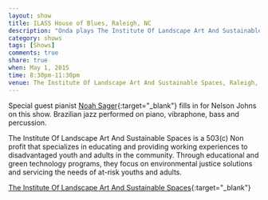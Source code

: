 ```yaml
---
layout: show
title: ILASS House of Blues, Raleigh, NC
description: "Onda plays The Institute Of Landscape Art And Sustainable Spaces"
category: shows
tags: [Shows]
comments: true
share: true
when: May 1, 2015
time: 8:30pm-11:30pm
venue: The Institute Of Landscape Art And Sustainable Spaces, Raleigh, NC
---
```


Special guest pianist [Noah Sager](http://noahsagermusic.com/){:target="_blank"} fills in for Nelson Johns on this show. Brazilian jazz performed on piano, vibraphone, bass and percussion.

The Institute Of Landscape Art And Sustainable Spaces is a 503(c) Non profit that specializes in educating and providing working experiences to disadvantaged youth and adults in the community. Through educational and green technology programs, they focus on environmental justice solutions and servicing the needs of at-risk youths and adults.


[The Institute Of Landscape Art And Sustainable Spaces](https://www.google.com/maps/place/2224+Sunnybrook+Rd,+Raleigh,+NC+27610/@35.750406,-78.5867729,17z/data=!3m1!4b1!4m2!3m1!1s0x89ac5e686f14122b:0x742e24fbd2af2066){:target="_blank"}
